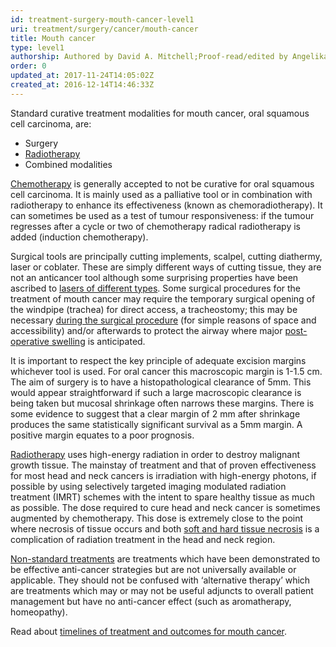 ```yaml
---
id: treatment-surgery-mouth-cancer-level1
uri: treatment/surgery/cancer/mouth-cancer
title: Mouth cancer
type: level1
authorship: Authored by David A. Mitchell;Proof-read/edited by Angelika Sebald
order: 0
updated_at: 2017-11-24T14:05:02Z
created_at: 2016-12-14T14:46:33Z
---
```


<p>Standard curative treatment modalities for mouth cancer, oral
    squamous cell carcinoma, are:</p>
<ul>
    <li>Surgery</li>
    <li><a href="/treatment/radiotherapy">Radiotherapy</a></li>
    <li>Combined modalities</li>
</ul>
<p><a href="/treatment/chemotherapy">Chemotherapy</a> is generally
    accepted to not be curative for oral squamous cell carcinoma.
    It is mainly used as a palliative tool or in combination
    with radiotherapy to enhance its effectiveness (known as
    chemoradiotherapy). It can sometimes be used as a test of
    tumour responsiveness: if the tumour regresses after a cycle
    or two of chemotherapy radical radiotherapy is added (induction
    chemotherapy).</p>
<p>Surgical tools are principally cutting implements, scalpel, cutting
    diathermy, laser or coblater. These are simply different
    ways of cutting tissue, they are not an anticancer tool although
    some surprising properties have been ascribed to <a href="/treatment/surgery/further-reading">lasers of different types</a>.
    Some surgical procedures for the treatment of mouth cancer
    may require the temporary surgical opening of the windpipe
    (trachea) for direct access, a tracheostomy; this may be
    necessary <a href="/treatment/surgery/anaesthesia/getting-started">during the surgical procedure</a>    (for simple reasons of space and accessibility) and/or afterwards
    to protect the airway where major <a href="/treatment/surgery/cancer/mouth-cancer/detailed">post-operative swelling</a>    is anticipated.</p>
<p>It is important to respect the key principle of adequate excision
    margins whichever tool is used. For oral cancer this macroscopic
    margin is 1-1.5 cm. The aim of surgery is to have a histopathological
    clearance of 5mm. This would appear straightforward if such
    a large macroscopic clearance is being taken but mucosal
    shrinkage often narrows these margins. There is some evidence
    to suggest that a clear margin of 2 mm after shrinkage produces
    the same statistically significant survival as a 5mm margin.
    A positive margin equates to a poor prognosis.</p>
<p><a href="/treatment/radiotherapy">Radiotherapy</a> uses high-energy
    radiation in order to destroy malignant growth tissue. The
    mainstay of treatment and that of proven effectiveness for
    most head and neck cancers is irradiation with high-energy
    photons, if possible by using selectively targeted imaging
    modulated radiation treatment (IMRT) schemes with the intent
    to spare healthy tissue as much as possible. The dose required
    to cure head and neck cancer is sometimes augmented by chemotherapy.
    This dose is extremely close to the point where necrosis
    of tissue occurs and both <a href="/diagnosis/a-z/necrosis">soft and hard tissue necrosis</a>    is a complication of radiation treatment in the head and
    neck region.</p>
<p><a href="/treatment/other">Non-standard treatments</a> are treatments
    which have been demonstrated to be effective anti-cancer
    strategies but are not universally available or applicable.
    They should not be confused with ‘alternative therapy’ which
    are treatments which may or may not be useful adjuncts to
    overall patient management but have no anti-cancer effect
    (such as aromatherapy, homeopathy).</p>
<aside>
    <p>Read about <a href="/treatment/timelines/cancer/mouth-cancer">timelines of treatment and outcomes for mouth cancer</a>.</p>
</aside>
